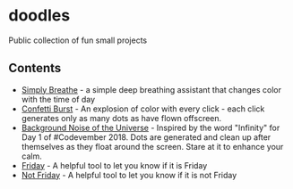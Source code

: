 # doodles
Public collection of fun small projects

## Contents
- [Simply Breathe](https://simplybreathe.me/) - a simple deep breathing assistant that changes color with the time of day
- [Confetti Burst](https://simplybreathe.me/confetti.html) - An explosion of color with every click - each click
generates only as many dots as have flown offscreen.
- [Background Noise of the Universe](https://simplybreathe.me/static.html) - Inspired by the word "Infinity" for Day 1
of #Codevember 2018. Dots are generated and clean up after themselves as they float around the screen. Stare at it to
enhance your calm.
- [Friday](https://isitfridayyet.today) - A helpful tool to let you know if it is Friday
- [Not Friday](https://isitnotfriday.today) - A helpful tool to let you know if it is not Friday
